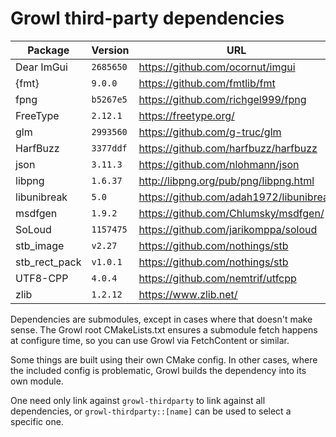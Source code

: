 # Growl third-party dependencies

| Package       | Version    | URL                                     |
|---------------|------------|-----------------------------------------|
| Dear ImGui    | `2685650`  | https://github.com/ocornut/imgui        |
| {fmt}         | `9.0.0`    | https://github.com/fmtlib/fmt           |
| fpng          | `b5267e5`  | https://github.com/richgel999/fpng      |
| FreeType      | `2.12.1`   | https://freetype.org/                   |
| glm           | `2993560`  | https://github.com/g-truc/glm           |
| HarfBuzz      | `3377ddf`  | https://github.com/harfbuzz/harfbuzz    |
| json          | `3.11.3`   | https://github.com/nlohmann/json        |
| libpng        | `1.6.37`   | http://libpng.org/pub/png/libpng.html   |
| libunibreak   | `5.0`      | https://github.com/adah1972/libunibreak |
| msdfgen       | `1.9.2`    | https://github.com/Chlumsky/msdfgen/    |
| SoLoud        | `1157475`  | https://github.com/jarikomppa/soloud    |
| stb_image     | `v2.27`    | https://github.com/nothings/stb         |
| stb_rect_pack | `v1.0.1`   | https://github.com/nothings/stb         |
| UTF8-CPP      | `4.0.4`    | https://github.com/nemtrif/utfcpp       |
| zlib          | `1.2.12`   | https://www.zlib.net/                   |

Dependencies are submodules, except in cases where that doesn't make sense.
The Growl root CMakeLists.txt ensures a submodule fetch happens at configure
time, so you can use Growl via FetchContent or similar.

Some things are built using their own CMake config. In other cases, where the
included config is problematic, Growl builds the dependency into its own module.

One need only link against `growl-thirdparty` to link against all dependencies,
or `growl-thirdparty::[name]` can be used to select a specific one.
